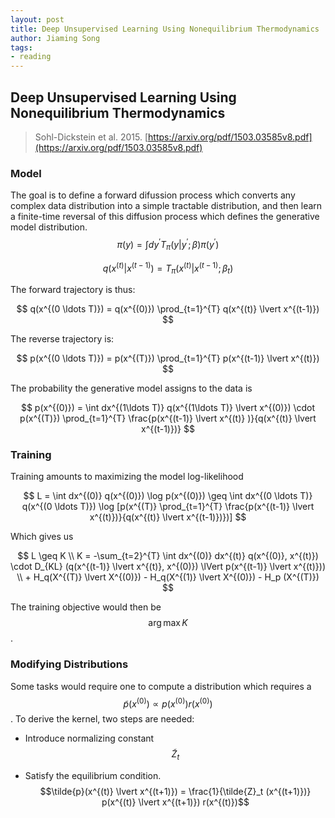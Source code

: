 ```yaml
---
layout: post
title: Deep Unsupervised Learning Using Nonequilibrium Thermodynamics
author: Jiaming Song
tags:
- reading
---
```


## Deep Unsupervised Learning Using Nonequilibrium Thermodynamics

> Sohl-Dickstein et al. 2015. [https://arxiv.org/pdf/1503.03585v8.pdf](https://arxiv.org/pdf/1503.03585v8.pdf)

### Model

The goal is to define a forward difussion process which converts any complex data distribution into a simple tractable distribution, and then learn a finite-time reversal of this diffusion process which defines the generative model distribution.
$$
\pi(y) = \int dy^\prime T_\pi (y \lvert y^\prime; \beta) \pi (y^\prime)
$$

$$
q(x^{(t)} \lvert x^{(t-1)}) = T_\pi (x^{(t)} \lvert x^{(t-1)}; \beta_t)
$$

The forward trajectory is thus:


$$
q(x^{(0 \ldots T)}) = q(x^{(0)}) \prod_{t=1}^{T} q(x^{(t)} \lvert x^{(t-1)})
$$


The reverse trajectory is:


$$
p(x^{(0 \ldots T)}) = p(x^{(T)}) \prod_{t=1}^{T} p(x^{(t-1)} \lvert x^{(t)})
$$


The probability the generative model assigns to the data is 


$$
p(x^{(0)}) = \int dx^{(1\ldots T)} q(x^{(1\ldots T)} \lvert x^{(0)}) \cdot p(x^{(T)}) \prod_{t=1}^{T} \frac{p(x^{(t-1)} \lvert x^{(t)} )}{q(x^{(t)} \lvert x^{(t-1)})}
$$


### Training

Training amounts to maximizing the model log-likelihood


$$
L = \int dx^{(0)} q(x^{(0)}) \log p(x^{(0)}) \geq \int dx^{(0 \ldots T)} q(x^{(0 \ldots T)}) \log [p(x^{(T)} \prod_{t=1}^{T} \frac{p(x^{(t-1)} \lvert x^{(t)})}{q(x^{(t)} \lvert x^{(t-1)})})]
$$


Which gives us 


$$
L \geq K \\
K  = -\sum_{t=2}^{T} \int dx^{(0)} dx^{(t)} q(x^{(0)}, x^{(t)}) \cdot D_{KL} (q(x^{(t-1)} \lvert x^{(t)}, x^{(0)}) \lVert p(x^{(t-1)} \lvert x^{(t)})) \\ + H_q(X^{(T)} \lvert X^{(0)}) - H_q(X^{(1)} \lvert X^{(0)}) - H_p (X^{(T)})
$$


The training objective would then be $$\arg \max K$$.

### Modifying Distributions

Some tasks would require one to compute a distribution which requires a $$\tilde{p}(x^{(0)}) \propto p(x^{(0)}) r(x^{(0)})$$. To derive the kernel, two steps are needed:

- Introduce normalizing constant $$\tilde{Z}_{t}$$

- Satisfy the equilibrium condition. $$\tilde{p}(x^{(t)} \lvert x^{(t+1)}) = \frac{1}{\tilde{Z}_t (x^{(t+1)})} p(x^{(t)} \lvert x^{(t+1)}) r(x^{(t)})$$

  ​